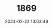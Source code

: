 ---
title: "1869"
category: "Aplodontia rufa"
draft: false
date: 2024-02-22 13:03:49
languages:
  English: ["Point Arena Mountain Beaver", "Sewellel", "Mountain Beaver"]
  German: ["Bergbiber", "Biberhörnchen", "Stummelschwanzhörnchen"]
---